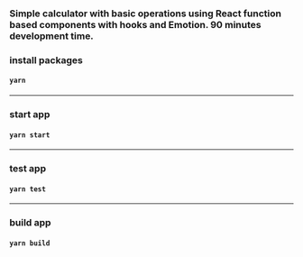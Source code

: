 ### Simple calculator with basic operations using React function based components with hooks and Emotion. 90 minutes development time.

### install packages

#### `yarn`

---

### start app

#### `yarn start`

---

### test app

#### `yarn test`

---

### build app

#### `yarn build`
